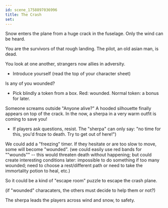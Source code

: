 ```yaml
---
id: scene_1758897036996
title: The Crash
set:
---
```


Snow enters the plane from a huge crack in the fuselage. Only the wind can be heard.

You are the survivors of that rough landing.
The pilot, an old asian man, is dead. 

You look at one another, strangers now allies in adversity. 
- Introduce yourself (read the top of your character sheet)

Is any of you wounded? 
- Pick blindly a token from a box. Red: wounded. Normal token: a bonus for later. 

Someone screams outside "Anyone alive?" 
A hooded silhouette finally appears on top of the crack. In the now, a sherpa in a very warm outfit is coming to save you!

- If players ask questions, resist. The "sherpa" can only say: "no time for this, you'd froze to death. Try to get out of here!")

We could add a "freezing" timer. If they hesitate or are too slow to move, some will become "wounded". (we could easily use red bands for ""wounds"" -- this would threaten death without happening; but could create interesting conditions later: impossible to do something if too many wounded; need to choose a rest/different path or need to take the immortality potion to heal, etc.)

So it could be a kind of "escape room" puzzle to escape the crash plane.

(if "wounded" characaters, the others must decide to help them or not?)

The sherpa leads the players across wind and snow, to safety.